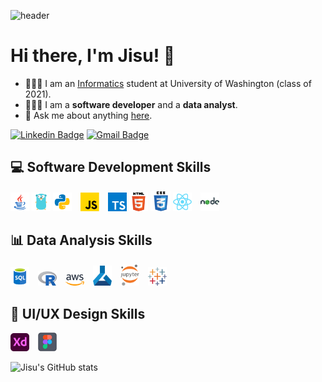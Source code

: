 ![header](https://capsule-render.vercel.app/api?type=waving&color=gradient&height=200&section=header&text=JisuKim&fontAlignY=40&fontSize=90&animation=twinkling)
# Hi there, I'm Jisu! 👋
- 👩🏻‍🎓 I am an [Informatics](https://ischool.uw.edu) student at University of Washington (class of 2021).
- 👩🏻‍💻 I am a **software developer** and a **data analyst**.
- 💬 Ask me about anything [here](https://github.com/anie0521/anie0521/issues).

[![Linkedin Badge](https://img.shields.io/badge/-LinkedIn-blue?style=flat-square&logo=Linkedin&logoColor=white&link=https://www.linkedin.com/in/kimjs0521/)](https://www.linkedin.com/in/kimjs0521/) [![Gmail Badge](https://img.shields.io/badge/Gmail-d14836?style=flat-square&logo=Gmail&logoColor=white&link=mailto:anie0521@gmail.com)](mailto:anie0521@gmail.com)

<!--
**anie0521/anie0521** is a ✨ _special_ ✨ repository because its `README.md` (this file) appears on your GitHub profile.

Here are some ideas to get you started:

- 🔭 I’m currently working on ...
- 🌱 I’m currently learning ...
- 👯 I’m looking to collaborate on ...
- 🤔 I’m looking for help with ...
- 💬 Ask me about ...
- 📫 How to reach me: ...
- 😄 Pronouns: ...
- ⚡ Fun fact: ...
-->

## 💻 Software Development Skills

<img src="img/icons8-java_coffee_cup_logo.png" width="30"> <img src="img/icons8-golang.png" width="30"> <img src="img/icons8-python.png" width="30">&emsp;<img src="img/javascript_100.png" width="30">&emsp;<img src="img/typescript_100.png" width="30"> <img src="img/html5_100.png" width="30"> <img src="img/css3_100_1.png" width="32"> <img src="img/React_100_1.png" width="30">&emsp;<img src="img/icons8-nodejs.png" width="30">


## 📊 Data Analysis Skills

<img src="img/sql_100.png" width="30">&emsp;<img src="img/R_100.png" width="30">&emsp;<img src="img/aws_100.png" width="30">&emsp;<img src="img/azureml_100.png" width="30">&emsp;<img src="img/Jupyter_100.png" width="30">&emsp;<img src="img/tableau_100 _1.png" width="30">

## 🎨 UI/UX Design Skills

<img src="img/adobexd_100.png" width="30">&emsp;<img src="img/figma_100.png" width="30">


![Jisu's GitHub stats](https://github-readme-stats.vercel.app/api?username=anie0521&show_icons=true&theme=buefy)


